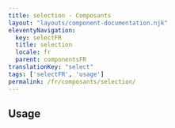```yaml
---
title: selection - Composants
layout: "layouts/component-documentation.njk"
eleventyNavigation:
  key: selectFR
  title: selection
  locale: fr
  parent: componentsFR
translationKey: "select"
tags: ['selectFR', 'usage']
permalink: /fr/composants/selection/
---
```


## Usage